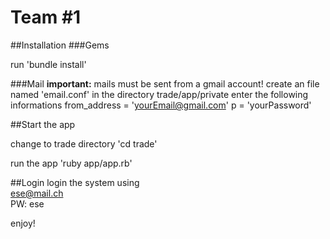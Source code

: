 Team #1
===============
##Installation
###Gems

run 'bundle install'

###Mail
**important:** mails must be sent from a gmail account!
create an file named 'email.conf' in the directory trade/app/private
enter the following informations
 from_address = 'yourEmail@gmail.com'
 p = 'yourPassword'

##Start the app

change to trade directory
'cd trade'

run the app
'ruby app/app.rb'

##Login
login the system using  
ese@mail.ch  
PW: ese  
  
  
enjoy!